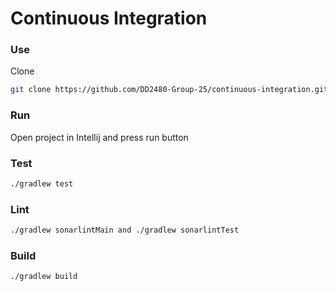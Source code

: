 # Continuous Integration

### Use
Clone
```bash
git clone https://github.com/DD2480-Group-25/continuous-integration.git
```

### Run
Open project in Intellij and press run button

### Test
```bash
./gradlew test
```

### Lint
```bash
./gradlew sonarlintMain and ./gradlew sonarlintTest
```

### Build
```bash
./gradlew build
```
